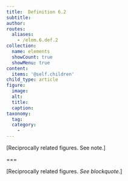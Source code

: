```yaml
---
title:  Definition 6.2
subtitle: 
author:
routes:
  aliases:
    - /elem.6.def.2
collection:
  name: elements
  showCount: true
  showMenu: true
content:
  items: '@self.children'
child_type: article
figure:
  image:
  alt:
  title:
  caption:
taxonomy:
  tag:
  category:
    - 
---
```


<p>[<hi rend="bold">Reciprocally related</hi> figures. <emph>See note</emph>.]</p>

===

<p>[<span class="bold">Reciprocally related</span> figures. <em>See blockquote</em>.]</p>
